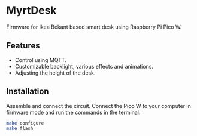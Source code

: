 # MyrtDesk

Firmware for Ikea Bekant based smart desk using Raspberry Pi Pico W.

## Features

- Control using MQTT.
- Customizable backlight, various effects and animations.
- Adjusting the height of the desk.

## Installation

Assemble and connect the circuit. Connect the Pico W to your computer in firmware mode and run the commands in the terminal:

```sh
make configure
make flash
```
